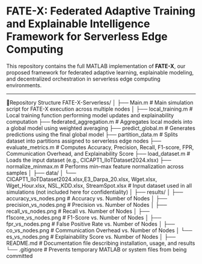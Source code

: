 # FATE-X: Federated Adaptive Training and Explainable Intelligence Framework for Serverless Edge Computing

This repository contains the full MATLAB implementation of **FATE-X**, our proposed framework for federated adaptive learning, explainable modeling, and decentralized orchestration in serverless edge computing environments.

---

📂Repository Structure
FATE-X-Serverless/
│
├── Main.m                         # Main simulation script for FATE-X execution across multiple nodes
│
├── local_training.m               # Local training function performing model updates and explainability computation
├── federated_aggregation.m        # Aggregates local models into a global model using weighted averaging
├── predict_global.m               # Generates predictions using the final global model
├── partition_data.m               # Splits dataset into partitions assigned to serverless edge nodes
├── evaluate_metrics.m             # Computes Accuracy, Precision, Recall, F1-score, FPR, Communication Overhead, and Explainability Score
├── load_dataset.m                 # Loads the input dataset (e.g., CICAPT1_IIoTDataset2024.xlsx)
├── normalize_minmax.m             # Performs min–max feature normalization across samples
│
├── data/
│   └── CICAPT1_IIoTDataset2024.xlsx,E3_Darpa_20.xlsx, Wget.xlsx, Wget_Hour.xlsx, NSL_KDD.xlsx, StreamSpot.xlsx  # Input dataset used in all simulations (not included here for confidentiality)
│
├── results/
│   ├── accuracy_vs_nodes.png            # Accuracy vs. Number of Nodes
│   ├── precision_vs_nodes.png           # Precision vs. Number of Nodes
│   ├── recall_vs_nodes.png              # Recall vs. Number of Nodes
│   ├── f1score_vs_nodes.png             # F1-Score vs. Number of Nodes
│   ├── fpr_vs_nodes.png                 # False Positive Rate vs. Number of Nodes
│   ├── co_vs_nodes.png                  # Communication Overhead vs. Number of Nodes
│   └── es_vs_nodes.png                  # Explainability Score vs. Number of Nodes
│
├── README.md                      # Documentation file describing installation, usage, and results
└── .gitignore                     # Prevents temporary MATLAB or system files from being committed

